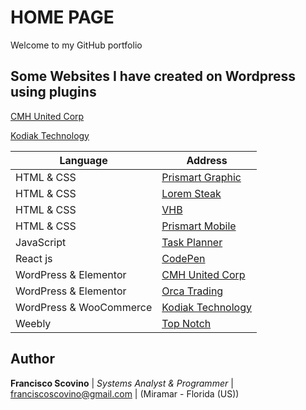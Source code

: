 
# HOME PAGE

Welcome to my GitHub portfolio

## Some Websites I have created on Wordpress using plugins
[CMH United Corp](https://cmhunited.com/)

[Kodiak Technology](https://kodiakoriginal.com/)

| Language | Address |
| ----------- | ----------- |
| HTML & CSS | [Prismart Graphic](https://prismartgraphic.com/) |
| HTML & CSS | [Lorem Steak](http://draft.prismartgraphic.com/loremsteak/) |
| HTML & CSS | [VHB](https://fscovino.github.io/vhb/) |
| HTML & CSS | [Prismart Mobile](http://mobile.prismartgraphic.com/) |
| JavaScript | [Task Planner](https://fscovino.github.io/Task-Planner/) |
| React js | [CodePen](https://codepen.io/fscovino) |
| WordPress & Elementor | [CMH United Corp](https://cmhunited.com/) |
| WordPress & Elementor | [Orca Trading](http://www.orcacorp.com/) |
| WordPress & WooCommerce | [Kodiak Technology](https://kodiakoriginal.com/) |
| Weebly | [Top Notch](http://www.topnotchcigars.com/) |


## Author

**Francisco Scovino** | *Systems Analyst & Programmer* | [franciscoscovino@gmail.com](mailto:franciscoscovino@gmail.com) | (Miramar - Florida (US))
